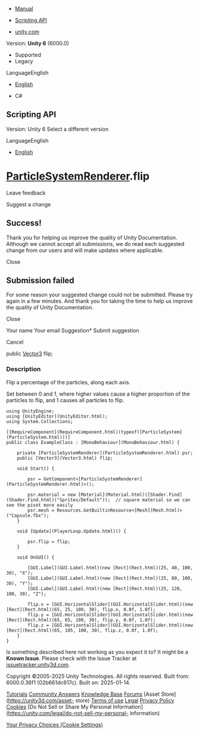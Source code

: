 [ ]()

  * [Manual](../Manual/index.html)
  * [Scripting API](../ScriptReference/index.html)

  * [unity.com](https://unity.com/)

Version: **Unity 6** (6000.0)

  * Supported
  * Legacy

LanguageEnglish

  * [English]()

  * C#

[ ](https://docs.unity3d.com)

## Scripting API

Version: Unity 6 Select a different version

LanguageEnglish

  * [English]()

#  [ParticleSystemRenderer](ParticleSystemRenderer.html).flip

Leave feedback

Suggest a change

## Success!

Thank you for helping us improve the quality of Unity Documentation. Although
we cannot accept all submissions, we do read each suggested change from our
users and will make updates where applicable.

Close

## Submission failed

For some reason your suggested change could not be submitted. Please <a>try
again</a> in a few minutes. And thank you for taking the time to help us
improve the quality of Unity Documentation.

Close

Your name Your email Suggestion* Submit suggestion

Cancel

[ ]()

public [Vector3](Vector3.html) flip;

### Description

Flip a percentage of the particles, along each axis.

Set between 0 and 1, where higher values cause a higher proportion of the
particles to flip, and 1 causes all particles to flip.

    
    
    using UnityEngine;
    using [UnityEditor](UnityEditor.html);
    using System.Collections;  
      
    [[RequireComponent](RequireComponent.html)(typeof([ParticleSystem](ParticleSystem.html)))]
    public class ExampleClass : [MonoBehaviour](MonoBehaviour.html) {  
      
        private [ParticleSystemRenderer](ParticleSystemRenderer.html) psr;
        public [Vector3](Vector3.html) flip;  
      
        void Start() {  
      
            psr = GetComponent<[ParticleSystemRenderer](ParticleSystemRenderer.html)>();  
      
            psr.material = new [Material](Material.html)([Shader.Find](Shader.Find.html)("Sprites/Default"));  // square material so we can see the pivot more easily
            psr.mesh = Resources.GetBuiltinResource<[Mesh](Mesh.html)>("Capsule.fbx");
        }  
      
        void [Update](PlayerLoop.Update.html)() {  
      
            psr.flip = flip;
        }  
      
        void OnGUI() {  
      
            [GUI.Label](GUI.Label.html)(new [Rect](Rect.html)(25, 40, 100, 30), "X");
            [GUI.Label](GUI.Label.html)(new [Rect](Rect.html)(25, 80, 100, 30), "Y");
            [GUI.Label](GUI.Label.html)(new [Rect](Rect.html)(25, 120, 100, 30), "Z");  
      
            flip.x = [GUI.HorizontalSlider](GUI.HorizontalSlider.html)(new [Rect](Rect.html)(65, 25, 100, 30), flip.x, 0.0f, 1.0f);
            flip.y = [GUI.HorizontalSlider](GUI.HorizontalSlider.html)(new [Rect](Rect.html)(65, 65, 100, 30), flip.y, 0.0f, 1.0f);
            flip.z = [GUI.HorizontalSlider](GUI.HorizontalSlider.html)(new [Rect](Rect.html)(65, 105, 100, 30), flip.z, 0.0f, 1.0f);
        }
    }
    

Is something described here not working as you expect it to? It might be a
**Known Issue**. Please check with the Issue Tracker at
[issuetracker.unity3d.com](https://issuetracker.unity3d.com).

Copyright ©2005-2025 Unity Technologies. All rights reserved. Built from:
6000.0.36f1 (02b661dc617c). Built on: 2025-01-14.

[Tutorials](https://unity3d.com/learn) [Community
Answers](https://answers.unity3d.com) [Knowledge
Base](https://support.unity3d.com/hc/en-us)
[Forums](https://forum.unity3d.com) [Asset Store](https://unity3d.com/asset-
store) [Terms of use](https://docs.unity3d.com/Manual/TermsOfUse.html)
[Legal](https://unity.com/legal) [Privacy
Policy](https://unity.com/legal/privacy-policy)
[Cookies](https://unity.com/legal/cookie-policy) [Do Not Sell or Share My
Personal Information](https://unity.com/legal/do-not-sell-my-personal-
information)

[Your Privacy Choices (Cookie Settings)](javascript:void\(0\);)

